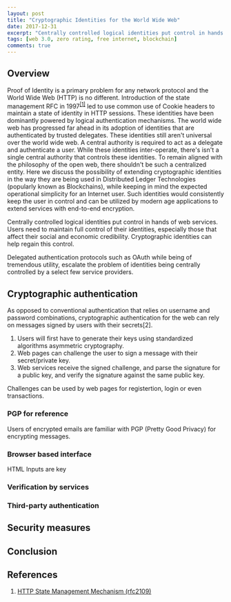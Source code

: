 ```yaml
---
layout: post
title: "Cryptographic Identities for the World Wide Web"
date: 2017-12-31
excerpt: "Centrally controlled logical identities put control in hands of web services. Users need to maintain full control of their identities, especially those that affect their social and economic credibility. Cryptographic identities can help regain this control."
tags: [web 3.0, zero rating, free internet, blockchain]
comments: true
---
```


## Overview
Proof of Identity is a primary problem for any network protocol and the World Wide Web (HTTP) is no different. Introduction of the state management RFC in 1997<sup><a href="https://tools.ietf.org/html/rfc2109" target="_blank">[1]</a></sup> led to use common use of Cookie headers to maintain a state of identity in HTTP sessions. These identities have been dominantly powered by logical authentication mechanisms. The world wide web has progressed far ahead in its adoption of identities that are authenticated by trusted delegates. These identities still aren't universal over the world wide web. A central authority is required to act as a delegate and authenticate a user. While these identities inter-operate, there's isn't a single central authority that controls these identities. To remain aligned with the philosophy of the open web, there shouldn't be such a centralized entity. Here we discuss the possibility of extending cryptographic identities in the way they are being used in Distributed Ledger Technologies (popularly known as Blockchains), while keeping in mind the expected operational simplicity for an Internet user. Such identities would consistently keep the user in control and can be utilized by modern age applications to extend services with end-to-end encryption.

 Centrally controlled logical identities put control in hands of web services. Users need to maintain full control of their identities, especially those that affect their social and economic credibility. Cryptographic identities can help regain this control.

Delegated authentication protocols such as OAuth while being of tremendous utility, escalate the problem of identities being centrally controlled by a select few service providers.

## Cryptographic authentication
As opposed to conventional authentication that relies on username and password combinations, cryptographic authentication for the web can rely on messages signed by users with their secrets[2].

1. Users will first have to generate their keys using standardized algorithms asymmetric cryptography.
2. Web pages can challenge the user to sign a message with their secret/private key.
3. Web services receive the signed challenge, and parse the signature for a public key, and verify the signature against the same public key.

Challenges can be used by web pages for registertion, login or even transactions.

 ### PGP for reference
 Users of encrypted emails are familiar with PGP (Pretty Good Privacy) for encrypting messages. 

### Browser based interface
HTML Inputs are key

### Verification by services

### Third-party authentication

## Security measures

## Conclusion

## References
1. [HTTP State Management Mechanism (rfc2109)](https://tools.ietf.org/html/rfc2109)